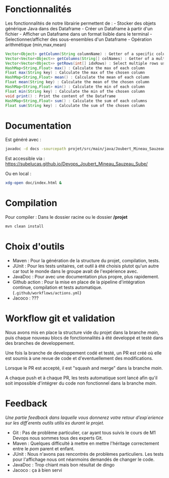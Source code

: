 



# Fonctionnalités
Les fonctionnalités de notre librairie permettent de :
	- Stocker des objets générique Java dans des Dataframe
	- Créer un Dataframe à partir d'un fichier 
	- Afficher un Dataframe dans un format lisible dans le terminal
	- Selectionner/afficher des sous-ensembles d'un Dataframe
	- Opération arithmétique (min,max,mean)



```java
Vector<Object> getColumn(String columnName) : Getter of a specific column
Vector<Vector<Object>> getColumns(String[] colNames) : Getter of a multiple columns
Vector<Vector<Object>> getRows(int[] idxRows) : Select multiple rows using a tab of indexes
HashMap<String,Float> max() : Calculate the max of each column
Float max(String key) : Calculate the max of the chosen column
HashMap<String,Float> mean() : Calculate the mean of each column
Float mean(String key) : Calculate the mean of the chosen column
HashMap<String,Float> min() : Calculate the min of each column
Float min(String key) : Calculate the min of the chosen column
void print() : Print the content of the Dataframe
HashMap<String,Float> sum() : Calculate the sum of each columns
Float sum(String key) : Calculate the sum of the chosen column
```


# Documentation

Est généré avec :
```bash
javadoc -d docs -sourcepath projet/src/main/java/Joubert_Mineau_Sauzeau_Sube/*.java
```
Est accessible via :
https://subelucas.github.io/Devops_Joubert_Mineau_Sauzeau_Sube/

Ou en local :
```bash
xdg-open doc/index.html &
```


# Compilation

Pour compiler :
Dans le dossier racine ou le dossier **/projet**
```java
mvn clean install
```

# Choix d'outils

- Maven : Pour la génération de la structure du projet, compilation, tests.
- JUnit : Pour les tests unitaires, cet outil à été choisis plutot qu'un autre car tout le monde dans le groupe avait de l'expérience avec.
- JavaDoc : Pour avec une documentation plus propre, plus rapidement.
- Github action : Pour la mise en place de la pipeline d'intégration continue, compilation et tests automatique. (```.github/workflows/actions.yml```)
- Jacoco : ???


# Workflow git et validation

Nous avons mis en place la structure vide du projet dans la branche *main*, puis chaque nouveau blocs de fonctionnalités à été developpé et testé dans des branches de developpement.

Une fois la branche de developpement codé et testé, un PR est créé où elle est soumis à une revue de code et d'eventuellement des modifications. 

Lorsque le PR est accepté, il est "squash and merge" dans la branche *main*.

A chaque push et à chaque PR, les tests automatique sont lancé afin qu'il soit impossible d'intégrer du code non fonctionnel dans la branche *main*.

# Feedback

*Une partie feedback dans laquelle vous donnerez votre retour d’exp´erience sur les diff´erents outils
utilis´es durant le projet.*

- Git : Pas de problème particulier, car ayant tous suivis le cours de M1 Devops nous sommes tous des experts Git.
- Maven : Quelques difficulté à mettre en mettre l'héritage correctement entre le *pom* parent et enfant. 
- JUnit : Nous n'avons pas rencontrés de problèmes particuliers. Les tests pour l'affichage nous ont néanmoins demandés de changer le code. 
- JavaDoc : Trop chiant mais bon résultat de dingo
- Jacoco : ça à bien servi 

